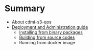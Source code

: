 # Summary

* [About cdmi-s3-qos](README.md)
* [Deployment and Administration guide](doc/administrationmd.md)
   * [Installing from binary packages](doc/installing_from_binary_packages.md)
   * [Building from source codes](doc/building_from_source_codes.md)
   * Running from docker image

